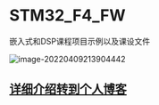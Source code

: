 # STM32_F4_FW
嵌入式和DSP课程项目示例以及课设文件

![image-20220409213904442](https://s2.loli.net/2022/04/09/9d3h4XWj2CpgxaG.png)



## [详细介绍转到个人博客](http://lhao.top/2022/03/26/STM32F407VET%E9%A1%B9%E7%9B%AE/)

